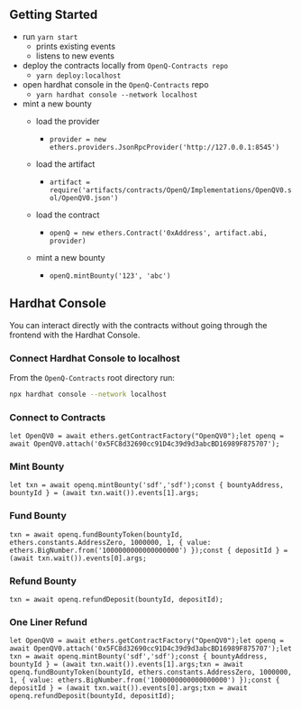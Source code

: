## Getting Started

* run `yarn start`
  * prints existing events
  * listens to new events
* deploy the contracts locally from `OpenQ-Contracts repo`
  * `yarn deploy:localhost`
* open hardhat console in the `OpenQ-Contracts` repo
  * `yarn hardhat console --network localhost`
* mint a new bounty
    * load the provider
      * `provider = new ethers.providers.JsonRpcProvider('http://127.0.0.1:8545')`

    * load the artifact
      * `artifact = require('artifacts/contracts/OpenQ/Implementations/OpenQV0.sol/OpenQV0.json')`

    * load the contract
      * `openQ = new ethers.Contract('0xAddress', artifact.abi, provider)`

    * mint a new bounty
      * `openQ.mintBounty('123', 'abc')`

## Hardhat Console

You can interact directly with the contracts without going through the frontend with the Hardhat Console.

### Connect Hardhat Console to localhost

From the `OpenQ-Contracts` root directory run:

```bash
npx hardhat console --network localhost
```

### Connect to Contracts

```
let OpenQV0 = await ethers.getContractFactory("OpenQV0");let openq = await OpenQV0.attach('0x5FC8d32690cc91D4c39d9d3abcBD16989F875707');
```

### Mint Bounty

```
let txn = await openq.mintBounty('sdf','sdf');const { bountyAddress, bountyId } = (await txn.wait()).events[1].args;
```

### Fund Bounty

```
txn = await openq.fundBountyToken(bountyId, ethers.constants.AddressZero, 1000000, 1, { value: ethers.BigNumber.from('1000000000000000000') });const { depositId } = (await txn.wait()).events[0].args;
```

### Refund Bounty

```
txn = await openq.refundDeposit(bountyId, depositId);
```

### One Liner Refund

```
let OpenQV0 = await ethers.getContractFactory("OpenQV0");let openq = await OpenQV0.attach('0x5FC8d32690cc91D4c39d9d3abcBD16989F875707');let txn = await openq.mintBounty('sdf','sdf');const { bountyAddress, bountyId } = (await txn.wait()).events[1].args;txn = await openq.fundBountyToken(bountyId, ethers.constants.AddressZero, 1000000, 1, { value: ethers.BigNumber.from('1000000000000000000') });const { depositId } = (await txn.wait()).events[0].args;txn = await openq.refundDeposit(bountyId, depositId);
```